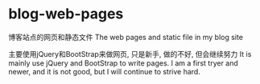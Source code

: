 # blog-web-pages
博客站点的网页和静态文件 
The web pages and static file in my blog site

主要使用jQuery和BootStrap来做网页, 只是新手, 做的不好, 但会继续努力
It is mainly use jQuery and BootStrap to write pages. 
I am a first tryer and newer, and it is not good, but I will continue to strive hard.

